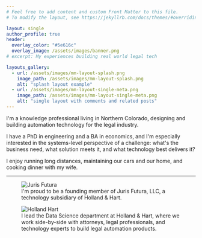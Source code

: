 ```yaml
---
# Feel free to add content and custom Front Matter to this file.
# To modify the layout, see https://jekyllrb.com/docs/themes/#overriding-theme-defaults

layout: single
author_profile: true
header:
  overlay_color: "#5e616c"
  overlay_image: /assets/images/banner.png
# excerpt: My experiences building real world legal tech

layouts_gallery:
  - url: /assets/images/mm-layout-splash.png
    image_path: /assets/images/mm-layout-splash.png
    alt: "splash layout example"
  - url: /assets/images/mm-layout-single-meta.png
    image_path: /assets/images/mm-layout-single-meta.png
    alt: "single layout with comments and related posts"
---
```


I'm a knowledge professional living in Northern Colorado, designing and building automation technology for the legal industry.  

I have a PhD in engineering and a BA in economics, and I'm especially interested in the systems-level perspective of a challenge: what's the business need, what solution meets it, and what technology best delivers it?

I enjoy running long distances, maintaining our cars and our home, and cooking dinner with my wife.

-----------

<figure>
  <img src="{{ '/assets/images/futura_horizontal.svg' | relative_url }}" alt="Juris Futura" class="full">
  <figcaption>I'm proud to be a founding member of Juris Futura, LLC, a technology subsidiary of Holland & Hart.</figcaption>
</figure>

<figure>
  <img src="{{ '/assets/images/HHlogo.png' | relative_url }}" alt="Holland Hart" class="full">
  <figcaption>I lead the Data Science department at Holland & Hart, where we work side-by-side with attorneys, legal professionals, and technology experts to build legal automation products.</figcaption>
</figure>
